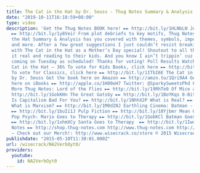 ```yaml
---
title: The Cat in the Hat by Dr. Seuss - Thug Notes Summary & Analysis
date: "2019-10-11T16:18:59+08:00"
type: video
description: 'Get the Thug Notes BOOK here! ►► http://bit.ly/1HLNbLN Join Wisecrack!
  ►► http://bit.ly/1y8Veir From plot debriefs to key motifs, Thug Notes’ The Cat in
  the Hat Summary & Analysis has you covered with themes, symbols, important quotes,
  and more. After a few great suggestions I just couldn’t resist breakin’ the rules
  with The Cat in the Hat as a Mother’s Day special! Shoutout to all the mommas keepin’
  it real and reading to their kids. And you know I ain’t trippin’ cuz Watchmen is
  coming on Tuesday as scheduled! Thanks for voting! Poll Results Watchmen – 64% The
  Cat in the Hat – 36% To vote for Kids Books, click here ►► http://bit.ly/1csJ1Ba
  To vote for Classics, click here ►► http://bit.ly/1ITbI6E The Cat in the Hat (1957)
  by Dr. Seuss Get the book here on Amazon ►► http://amzn.to/1Qri9A4 Get the book
  here on iBooks ►► http://apple.co/1H00oH7 Twitter: @SparkySweetsPhd Facebook: http://on.fb.me/1Nhiba7
  More Thug Notes: Lord of the Flies ►► http://bit.ly/19RhTe0 Of Mice and Men  ►►
  http://bit.ly/1GokKHn The Great Gatsby ►► http://bit.ly/1BoYKqs 8-Bit Philosophy:
  Is Capitalism Bad For You? ►► http://bit.ly/1NhhX2P What is Real? ►► http://bit.ly/1HHC9g1
  What is Marxism? ►► http://bit.ly/1M0dINJ Earthling Cinema: Batman - The Dark Knight
  ►► http://bit.ly/1buIi1J Pulp Fiction ►► http://bit.ly/18Yjbmr Mean Girls ►► http://bit.ly/1GWjlpy
  Pop Psych: Mario Goes to Therapy ►► http://bit.ly/1GobKCl Batman Goes to Therapy
  ►► http://bit.ly/1xhmXCy Santa Goes to Therapy  ►► http://bit.ly/1Iwqpuo Shop Thug
  Notes ►► http://shop.thug-notes.com http://www.thug-notes.com http://www.wisecrack.co
  – Check out our Merch!: http://www.wisecrack.co/store © 2015 Wisecrack, Inc. –'
publishdate: "2015-05-10T11:30:01.000Z"
url: /wisecrack/NA2VerbOyt0/
providers:
  youtube:
    id: NA2VerbOyt0
---
```

